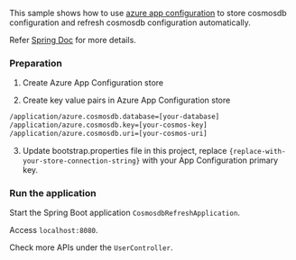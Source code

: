 This sample shows how to use [azure app configuration](https://docs.microsoft.com/en-us/azure/azure-app-configuration/) to store cosmosdb configuration and refresh cosmosdb configuration automatically.

Refer [Spring Doc](https://docs.microsoft.com/en-us/azure/azure-app-configuration/quickstart-java-spring-app) for more details.

### Preparation

1. Create Azure App Configuration store

2. Create key value pairs in Azure App Configuration store
```xml
/application/azure.cosmosdb.database=[your-database]
/application/azure.cosmosdb.key=[your-cosmos-key]
/application/azure.cosmosdb.uri=[your-cosmos-uri]
```

3. Update bootstrap.properties file in this project, replace `{replace-with-your-store-connection-string}` with your App Configuration primary key.


### Run the application

Start the Spring Boot application `CosmosdbRefreshApplication`.

Access `localhost:8080`.

Check more APIs under the `UserController`.


